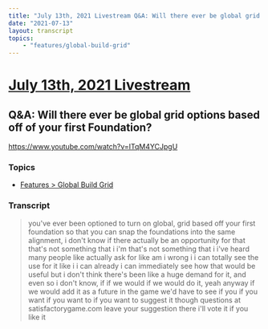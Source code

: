 ```yaml
---
title: "July 13th, 2021 Livestream Q&A: Will there ever be global grid options based off of your first Foundation?"
date: "2021-07-13"
layout: transcript
topics:
    - "features/global-build-grid"
---
```

# [July 13th, 2021 Livestream](../2021-07-13.md)
## Q&A: Will there ever be global grid options based off of your first Foundation?
https://www.youtube.com/watch?v=ITqM4YCJpgU

### Topics
* [Features > Global Build Grid](../topics/features/global-build-grid.md)

### Transcript

> you've ever been optioned to turn on global, grid based off your first foundation so that you can snap the foundations into the same alignment, i don't know if there actually be an opportunity for that that's not something that i i'm that's not something that i i've heard many people like actually ask for like am i wrong i i can totally see the use for it like i i can already i can immediately see how that would be useful but i don't think there's been like a huge demand for it, and even so i don't know, if if we would if we would do it, yeah anyway if we would add it as a future in the game we'd have to see if you if you want if you want to if you want to suggest it though questions at satisfactorygame.com leave your suggestion there i'll vote it if you like it
